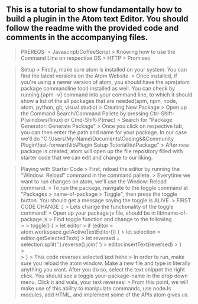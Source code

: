 ## This is a tutorial to show fundamentally how to build a plugin in the Atom text Editor. You should follow the readme with the provided code and comments in the accompanying files. 

> PREREQS:
    >   Javascript/CoffeeScript
    >   Knowing how to use the Command Line on respective OS
    >   HTTP
    >   Promises 
	
> Setup
    >   Firstly, make sure atom is installed on your system. You can find the latest versions on the Atom Website. 
    >   Once installed, if you're using a newer version of atom, you should have the apm(atom package commandline tool) installed as well. You can check by running [apm -v] command into your command line, to which it should show a list of the all packages that are needed(apm, npm, node, atom, python, git, visual studio)
    >   Creating New Package
        >   Open up the Command Search/Command Pallete by pressing Ctrl-Shift-P(windows/linux) or Cmd-Shift-P(mac)
        >   Search for "Package Generator: Generate Package" 
        >   Once you click on respective tab, you can then enter the path and name for your package. In our case we'll do "C:\Users\My-Name\Documents\Coding&&Community Plugin\fast-forward\lib\Plugin Setup Tutorial\tutPackage"
        >   After new package is created, atom will open up the file repository filled with starter code that we can edit and change to our liking.


> Playing with Starter Code
    >   First, reload the editor by running the "Window: Reload" command in the command pallete.
        > Everytime we want to run changes on atom, we'll use the Window: Reload command.
    >   To run the package, navigate to the toggle command at "Packages > name-of-package > Toggle", then press the toggle button. You should get a message saying the toggle is ALIVE.
    >   FIRST CODE CHANGE :)
        >   Lets change the functionality of the toggle command!
        >   Open up your package js file, should be in lib\name-of-package.js
        >   Find toggle function and change to the following  
            >
            >    toggle() {
            >        let editor
            >        if (editor = atom.workspace.getActiveTextEditor()) {
            >            let selection = editor.getSelectedText()
            >            let reversed = selection.split('').reverse().join('')
            >            editor.insertText(reversed)
            >        }       
            >    
            >    }
        >   This code reverses selected text hehe
        >   In order to run, make sure you reload the atom window. Make a new file and type in literally anything you want. After you do so, select the text snippet the right click. You should see a toggle your-package-name in the drop down menu. Click it and wala, your text reverses!
        >   From this point, we will make use of this ability to manipulate commands, use nodeJs modules, add HTML, and implement some of the APIs atom gives us. 

